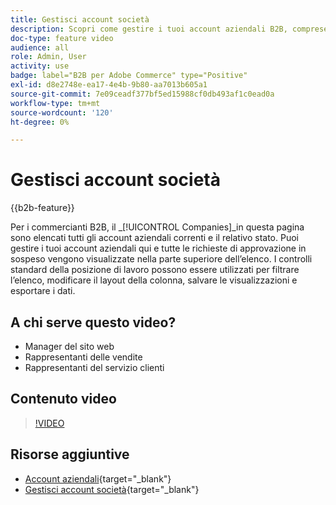 ```yaml
---
title: Gestisci account società
description: Scopri come gestire i tuoi account aziendali B2B, comprese eventuali richieste di approvazione in sospeso.
doc-type: feature video
audience: all
role: Admin, User
activity: use
badge: label="B2B per Adobe Commerce" type="Positive"
exl-id: d8e2748e-ea17-4e4b-9b80-aa7013b605a1
source-git-commit: 7e09ceadf377bf5ed15988cf0db493af1c0ead0a
workflow-type: tm+mt
source-wordcount: '120'
ht-degree: 0%

---
```


# Gestisci account società

{{b2b-feature}}

Per i commercianti B2B, il _[!UICONTROL Companies]_in questa pagina sono elencati tutti gli account aziendali correnti e il relativo stato. Puoi gestire i tuoi account aziendali qui e tutte le richieste di approvazione in sospeso vengono visualizzate nella parte superiore dell’elenco. I controlli standard della posizione di lavoro possono essere utilizzati per filtrare l’elenco, modificare il layout della colonna, salvare le visualizzazioni e esportare i dati.

## A chi serve questo video?

- Manager del sito web
- Rappresentanti delle vendite
- Rappresentanti del servizio clienti

## Contenuto video

>[!VIDEO](https://video.tv.adobe.com/v/344447?quality=12&learn=on)

## Risorse aggiuntive

- [Account aziendali](https://experienceleague.adobe.com/docs/commerce-admin/b2b/companies/account-companies.html){target="_blank"}
- [Gestisci account società](https://experienceleague.adobe.com/docs/commerce-admin/b2b/companies/account-company-manage.html){target="_blank"}

